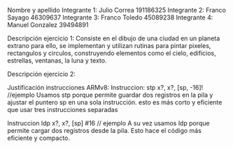 Nombre y apellido
Integrante 1: Julio Correa 191186325
Integrante 2: Franco Sayago 46309637
Integrante 3: Franco Toledo 45089238
Integrante 4: Manuel Gonzalez 39494891

Descripción ejercicio 1: Consiste en el dibujo de una ciudad en un planeta extrano para ello, se implementan y utilizan rutinas para pintar pixeles, rectangulos y circulos, construyendo elementos como el cielo, edificios, estrellas, ventanas, la luna y texto.

Descripción ejercicio 2:

Justificación instrucciones ARMv8:
Instruccion: stp x?, x?, [sp, -16]! //ejemplo
Usamos stp porque permite guardar dos registros en la pila y ajustar el puntero sp en una sola instrucción. esto es más corto y eficiente que usar tres instrucciones separadas

Instruccion ldp x?, x?, [sp] #16 // ejemplo
A su vez usamos ldp porque permite cargar dos registros desde la pila. Esto hace el código más eficiente y compacto.
